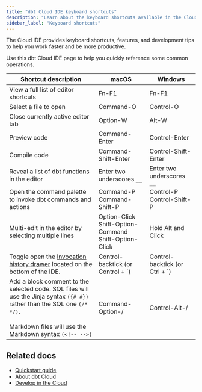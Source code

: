 ```yaml
---
title: "dbt Cloud IDE keyboard shortcuts"
description: "Learn about the keyboard shortcuts available in the Cloud IDE."
sidebar_label: "Keyboard shortcuts"
---
```



The Cloud IDE provides keyboard shortcuts, features, and development tips to help you work faster and be more productive. 

Use this dbt Cloud IDE  page to help you quickly reference some common operations.

| Shortcut description | macOS | Windows |
|--------|----------------|------------------|
| View a full list of editor shortcuts | Fn-F1 | Fn-F1 |
| Select a file to open | Command-O | Control-O |
| Close currently active editor tab | Option-W | Alt-W |
| Preview code | Command-Enter | Control-Enter |
| Compile code | Command-Shift-Enter | Control-Shift-Enter |
| Reveal a list of dbt functions in the editor | Enter two underscores `__` | Enter two underscores  `__` |
| Open the command palette to invoke dbt commands and actions  | Command-P <br /> Command-Shift-P | Control-P <br /> Control-Shift-P |
| Multi-edit in the editor by selecting multiple lines | Option-Click <br />Shift-Option-Command <br /> Shift-Option-Click | Hold Alt and Click |
| Toggle open the [Invocation history drawer](/docs/cloud/dbt-cloud-ide/ide-user-interface#invocation-history) located on the bottom of the IDE.  | Control-backtick (or Control + `)  | Control-backtick (or Ctrl + `) |
| Add a block comment to the selected code. SQL files will use the Jinja syntax `({# #})` rather than the SQL one `(/* */)`.<br /> <br /> Markdown files will use the Markdown syntax `(<!-- -->)` | Command-Option-/ | Control-Alt-/ |

## Related docs

- [Quickstart guide](/guides)
- [About dbt Cloud](/docs/cloud/about-cloud/dbt-cloud-features)
- [Develop in the Cloud](/docs/cloud/dbt-cloud-ide/develop-in-the-cloud)
